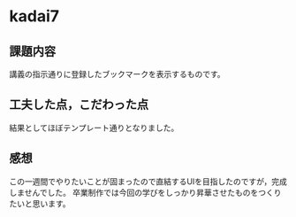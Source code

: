 # kadai7
## 課題内容
講義の指示通りに登録したブックマークを表示するものです。

## 工夫した点，こだわった点
結果としてほぼテンプレート通りとなりました。

## 感想
この一週間でやりたいことが固まったので直結するUIを目指したのですが，完成しませんでした。
卒業制作では今回の学びをしっかり昇華させたものをつくりたいと思います。
